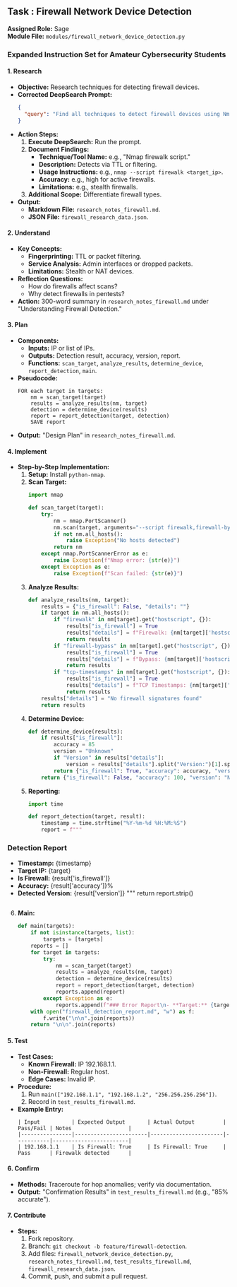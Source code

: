 ## Task : Firewall Network Device Detection

**Assigned Role:** Sage  
**Module File:** `modules/firewall_network_device_detection.py`

### Expanded Instruction Set for Amateur Cybersecurity Students

#### 1. Research
- **Objective:** Research techniques for detecting firewall devices.
- **Corrected DeepSearch Prompt:**  
  ```json
  {
    "query": "Find all techniques to detect firewall devices using Nmap and other tools. Include Nmap scripts, service detection methods, fingerprinting techniques, and complementary tools like traceroute or Wireshark. Also, search for methods to identify firewall software versions (e.g., pfSense 2.5). Ensure no technique is missed, and provide detailed usage instructions, accuracy notes, and limitations for each."
  }
  ```
- **Action Steps:**
  1. **Execute DeepSearch:** Run the prompt.
  2. **Document Findings:** 
     - **Technique/Tool Name:** e.g., "Nmap firewalk script."
     - **Description:** Detects via TTL or filtering.
     - **Usage Instructions:** e.g., `nmap --script firewalk <target_ip>`.
     - **Accuracy:** e.g., high for active firewalls.
     - **Limitations:** e.g., stealth firewalls.
  3. **Additional Scope:** Differentiate firewall types.
- **Output:**
  - **Markdown File:** `research_notes_firewall.md`.
  - **JSON File:** `firewall_research_data.json`.

#### 2. Understand
- **Key Concepts:**
  - **Fingerprinting:** TTL or packet filtering.
  - **Service Analysis:** Admin interfaces or dropped packets.
  - **Limitations:** Stealth or NAT devices.
- **Reflection Questions:**
  - How do firewalls affect scans?
  - Why detect firewalls in pentests?
- **Action:** 300-word summary in `research_notes_firewall.md` under "Understanding Firewall Detection."

#### 3. Plan
- **Components:**
  - **Inputs:** IP or list of IPs.
  - **Outputs:** Detection result, accuracy, version, report.
  - **Functions:** `scan_target`, `analyze_results`, `determine_device`, `report_detection`, `main`.
- **Pseudocode:**
  ```
  FOR each target in targets:
      nm = scan_target(target)
      results = analyze_results(nm, target)
      detection = determine_device(results)
      report = report_detection(target, detection)
      SAVE report
  ```
- **Output:** "Design Plan" in `research_notes_firewall.md`.

#### 4. Implement
- **Step-by-Step Implementation:**
  1. **Setup:** Install `python-nmap`.
  2. **Scan Target:**
     ```python
     import nmap

     def scan_target(target):
         try:
             nm = nmap.PortScanner()
             nm.scan(target, arguments="--script firewalk,firewall-bypass,tcp-timestamps -O")
             if not nm.all_hosts():
                 raise Exception("No hosts detected")
             return nm
         except nmap.PortScannerError as e:
             raise Exception(f"Nmap error: {str(e)}")
         except Exception as e:
             raise Exception(f"Scan failed: {str(e)}")
     ```
  3. **Analyze Results:**
     ```python
     def analyze_results(nm, target):
         results = {"is_firewall": False, "details": ""}
         if target in nm.all_hosts():
             if "firewalk" in nm[target].get("hostscript", {}):
                 results["is_firewall"] = True
                 results["details"] = f"Firewalk: {nm[target]['hostscript']['firewalk']}"
                 return results
             if "firewall-bypass" in nm[target].get("hostscript", {}):
                 results["is_firewall"] = True
                 results["details"] = f"Bypass: {nm[target]['hostscript']['firewall-bypass']}"
                 return results
             if "tcp-timestamps" in nm[target].get("hostscript", {}):
                 results["is_firewall"] = True
                 results["details"] = f"TCP Timestamps: {nm[target]['hostscript']['tcp-timestamps']}"
                 return results
         results["details"] = "No firewall signatures found"
         return results
     ```
  4. **Determine Device:**
     ```python
     def determine_device(results):
         if results["is_firewall"]:
             accuracy = 85
             version = "Unknown"
             if "Version" in results["details"]:
                 version = results["details"].split("Version:")[1].split()[0]
             return {"is_firewall": True, "accuracy": accuracy, "version": version}
         return {"is_firewall": False, "accuracy": 100, "version": "N/A"}
     ```
  5. **Reporting:**
     ```python
     import time

     def report_detection(target, result):
         timestamp = time.strftime("%Y-%m-%d %H:%M:%S")
         report = f"""
 ### Detection Report
 - **Timestamp:** {timestamp}
 - **Target IP:** {target}
 - **Is Firewall:** {result['is_firewall']}
 - **Accuracy:** {result['accuracy']}%
 - **Detected Version:** {result['version']}
 """
         return report.strip()
     ```
  6. **Main:**
     ```python
     def main(targets):
         if not isinstance(targets, list):
             targets = [targets]
         reports = []
         for target in targets:
             try:
                 nm = scan_target(target)
                 results = analyze_results(nm, target)
                 detection = determine_device(results)
                 report = report_detection(target, detection)
                 reports.append(report)
             except Exception as e:
                 reports.append(f"### Error Report\n- **Target:** {target}\n- **Error:** {str(e)}")
         with open("firewall_detection_report.md", "w") as f:
             f.write("\n\n".join(reports))
         return "\n\n".join(reports)
     ```

#### 5. Test
- **Test Cases:**
  - **Known Firewall:** IP 192.168.1.1.
  - **Non-Firewall:** Regular host.
  - **Edge Cases:** Invalid IP.
- **Procedure:**
  1. Run `main(["192.168.1.1", "192.168.1.2", "256.256.256.256"])`.
  2. Record in `test_results_firewall.md`.
- **Example Entry:**
  ```
  | Input          | Expected Output       | Actual Output         | Pass/Fail | Notes                  |
  |----------------|-----------------------|-----------------------|-----------|------------------------|
  | 192.168.1.1    | Is Firewall: True     | Is Firewall: True     | Pass      | Firewalk detected      |
  ```

#### 6. Confirm
- **Methods:** Traceroute for hop anomalies; verify via documentation.
- **Output:** "Confirmation Results" in `test_results_firewall.md` (e.g., "85% accurate").

#### 7. Contribute
- **Steps:**
  1. Fork repository.
  2. Branch: `git checkout -b feature/firewall-detection`.
  3. Add files: `firewall_network_device_detection.py`, `research_notes_firewall.md`, `test_results_firewall.md`, `firewall_research_data.json`.
  4. Commit, push, and submit a pull request.
